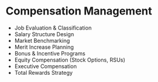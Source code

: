 # Compensation Management

- Job Evaluation & Classification
- Salary Structure Design
- Market Benchmarking
- Merit Increase Planning
- Bonus & Incentive Programs
- Equity Compensation (Stock Options, RSUs)
- Executive Compensation
- Total Rewards Strategy
